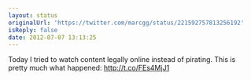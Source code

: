 ```yaml
---
layout: status
originalUrl: 'https://twitter.com/marcgg/status/221592757813256192'
isReply: false
date: 2012-07-07 13:13:25
---
```


Today I tried to watch content legally online instead of pirating. This is pretty much what happened: http://t.co/FEs4MjJ1
